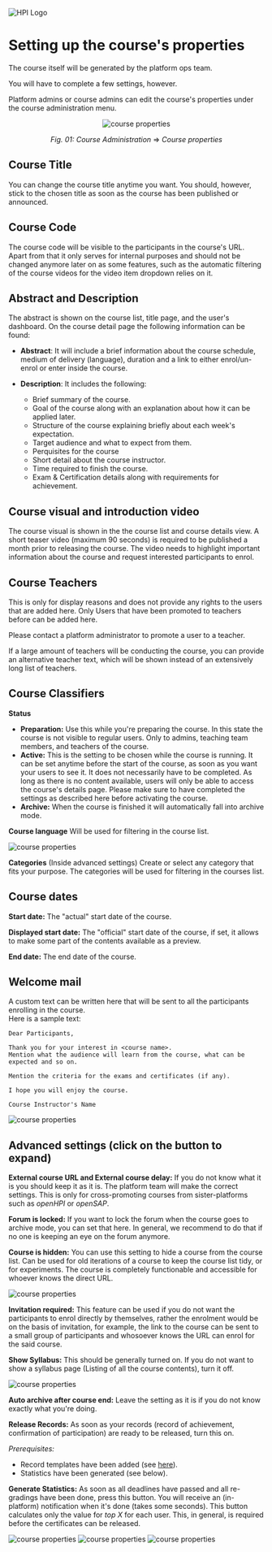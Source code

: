 ![HPI Logo](img/HPI_Logo.png)

# Setting up the course's properties

The course itself will be generated by the platform ops team.

You will have to complete a few settings, however.

Platform admins or course admins can edit the course's properties under the course administration menu.  

  
<center>  

![course properties](img/04/properties_menu.png)


*Fig. 01: Course Administration* => *Course properties*
</center>

## Course Title
You can change the course title anytime you want. You should, however, stick to the chosen title as soon as the course has been published or announced.

## Course Code
The course code will be visible to the participants in the course's URL.
Apart from that it only serves for internal purposes and should not be changed anymore later on as some features, such as the automatic filtering of the course videos for the video item dropdown relies on it.

## Abstract and Description

The abstract is shown on the course list, title page, and the user's dashboard.
On the course detail page the following information can be found:  

- **Abstract**: It will include a brief information about the course schedule, medium of delivery (language), duration and a link to either enrol/un-enrol or enter inside the course.

- **Description**: It includes the following:  
  - Brief summary of the course.
  - Goal of the course along with an explanation about how it can be applied later.
  - Structure of the course explaining briefly about each week's expectation.
  - Target audience and what to expect from them.
  - Perquisites for the course
  - Short detail about the course instructor.
  - Time required to finish the course.
  - Exam & Certification details along with requirements for achievement.

  
## Course visual and introduction video

The course visual is shown in the the course list and course details view.
A short teaser video (maximum 90 seconds) is required to be published a month prior to releasing the course. The video needs to highlight important information about the course and request interested participants to enrol.

## Course Teachers

This is only for display reasons and does not provide any rights to the users that are added here. Only Users that have been promoted to teachers before can be added here. 

Please contact a platform administrator to promote a user to a teacher.

If a large amount of teachers will be conducting the course, you can provide an alternative teacher text, which will be shown instead of an extensively long list of teachers.

## Course Classifiers

**Status**

- **Preparation:** Use this while you're preparing the course. In this state the course is not visible to regular users. Only to admins, teaching team members, and teachers of the course.
- **Active:** This is the setting to be chosen while the course is running. It can be set anytime before the start of the course, as soon as you want your users to see it. It does not necessarily have to be completed. As long as there is no content available, users will only be able to access the course's details page. Please make sure to have completed the settings as described here before activating the course.
- **Archive:** When the course is finished it will automatically fall into archive mode. 

**Course language**
Will be used for filtering in the course list.

![course properties](img/04/language_setting.png)

**Categories** (Inside advanced settings)
Create or select any category that fits your purpose. The categories will be used for filtering in the courses list.

## Course dates

**Start date:** The "actual" start date of the course.

**Displayed start date:** The "official" start date of the course, if set, it allows to make some part of the contents available as a preview.

**End date:** The end date of the course.


## Welcome mail

A custom text can be written here that will be sent to all the participants enrolling in the course.  
Here is a sample text:
    
    Dear Participants,

    Thank you for your interest in <course name>. 
    Mention what the audience will learn from the course, what can be expected and so on.

    Mention the criteria for the exams and certificates (if any).

    I hope you will enjoy the course.

    Course Instructor's Name
  

![course properties](img/04/welcome_email.png)

## Advanced settings (click on the button to expand)

**External course URL and External course delay:** If you do not know what it is you should keep it as it is. The platform team will make the correct settings. This is only for cross-promoting courses from sister-platforms such as *openHPI* or *openSAP*.

**Forum is locked:** If you want to lock the forum when the course goes to archive mode, you can set that here. In general, we recommend to do that if no one is keeping an eye on the forum anymore.

**Course is hidden:** You can use this setting to hide a course from the course list. Can be used for old iterations of a course to keep the course list tidy, or for experiments. The course is completely functionable and accessible for whoever knows the direct URL.

![course properties](img/04/hidden_course.png)

**Invitation required:** This feature can be used if you do not want the participants to enrol directly by themselves, rather the enrolment would be on the basis of invitation, for example, the link to the course can be sent to a small group of participants and whosoever knows the URL can enrol for the said course.

**Show Syllabus:** This should be generally turned on. If you do not want to show a syllabus page (Listing of all the course contents), turn it off.

![course properties](img/04/syllabus.png)

**Auto archive after course end:** Leave the setting as it is if you do not know exactly what you're doing.

**Release Records:** As soon as your records (record of achievement, confirmation of participation) are ready to be released, turn this on.

*Prerequisites:*

- Record templates have been added (see [here](todo://link)).
- Statistics have been generated (see below).

**Generate Statistics:** As soon as all deadlines have passed and all re-gradings have been done, press this button. You will receive an (in-platform) notification when it's done (takes some seconds). This button calculates only the value for *top X* for each user. This, in general, is required before the certificates can be released.

![course properties](img/04/course_setting1.png)
![course properties](img/04/course_setting2.png)
![course properties](img/04/course_setting3.png)









